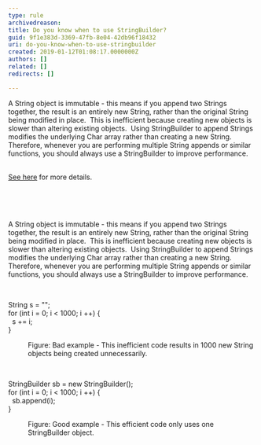 ```yaml
---
type: rule
archivedreason: 
title: Do you know when to use StringBuilder?
guid: 9f1e383d-3369-47fb-8e04-42db96f18432
uri: do-you-know-when-to-use-stringbuilder
created: 2019-01-12T01:08:17.0000000Z
authors: []
related: []
redirects: []

---
```



​​A String object is immutable - this means if you append two Strings together, the result is an entirely new String, rather than the original String being modified in place.&#160; This is inefficient because creating new objects is slower than altering existing objects.&#160; Using StringBuilder to append Strings modifies the underlying Char array rather than creating a new String.&#160; Therefore, whenever you are performing multiple String appends or similar functions, you should always use a StringBuilder to improve performance.<br>
<br>
<p><a href="https&#58;//docs.microsoft.com/en-us/dotnet/api/system.text.stringbuilder">See here</a> for more details.</p>​<br>
<br><excerpt class='endintro'></excerpt><br>
<p>​A String object is immutable - this means if you append two Strings together, the result is an entirely new String, rather than the original String being modified in place.&#160; This is inefficient because creating new objects is slower than altering existing objects.&#160; Using StringBuilder to append Strings modifies the underlying Char array rather than creating a new String.&#160; Therefore, whenever you are performing multiple String appends or similar functions, you should always use a StringBuilder to improve performance.<br></p><p><br></p><p class="ssw15-rteElement-CodeArea">String&#160;s&#160;= &quot;&quot;;<br>for (int i = 0; i &lt; 1000; i ++) &#123;<br>&#160; s += i;<br>&#125;<br></p><dd class="ssw15-rteElement-FigureBad">​​​Figure&#58; Bad example - This inefficient&#160;code results in 1000 new String objects being created unnecessarily.<br></dd><p class="ssw15-rteElement-P">​<br></p><p class="ssw15-rteElement-CodeArea">StringBuilder sb = new StringBuilder();<br>for (int i = 0; i &lt; 1000; i ++) &#123;<br>&#160; sb.append(i);<br>&#125;​</p><dd class="ssw15-rteElement-FigureGood">​Figure&#58; Good example - This efficient&#160;code only uses one StringBuilder object.<br></dd>


